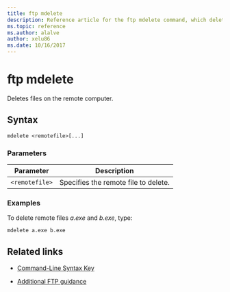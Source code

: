 ```yaml
---
title: ftp mdelete
description: Reference article for the ftp mdelete command, which deletes files on the remote computer.
ms.topic: reference
ms.author: alalve
author: xelu86
ms.date: 10/16/2017
---
```



# ftp mdelete



Deletes files on the remote computer.

## Syntax
```
mdelete <remotefile>[...]
```

### Parameters

| Parameter | Description |
| --------- | ----------- |
| `<remotefile>` | Specifies the remote file to delete. |

### Examples

To delete remote files *a.exe* and *b.exe*, type:

```
mdelete a.exe b.exe
```

## Related links

- [Command-Line Syntax Key](command-line-syntax-key.md)

- [Additional FTP guidance](/previous-versions/orphan-topics/ws.10/cc756013(v=ws.10))
